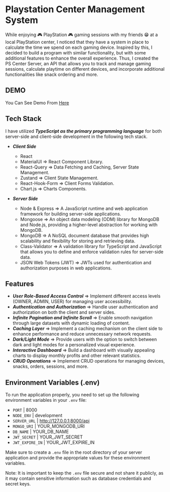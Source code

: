 # Playstation Center Management System
While enjoying 🎮 PlayStation 🎮 gaming sessions with my friends 😁 at a local PlayStation center, I noticed that they have a system in place to calculate the time we spend on each gaming device. Inspired by this, I decided to build a program with similar functionality, but with some additional features to enhance the overall experience. Thus, I created the PS Center Server, an API that allows you to track and manage gaming sessions, calculate playtime on different devices, and incorporate additional functionalities like snack ordering and more.

## DEMO
You Can See Demo From [Here](https://www.youtube.com/watch?v=6n2fU9EYnCQ)

## Tech Stack
I have utilized **_TypeScript as the primary programming language_** for both server-side and client-side development in the following tech stack.

- **_Client Side_**
  - React
  - MaterialUI ⇒ React Component Library.
  - React-Query ⇒ Data Fetching and Caching, Server State Management.
  - Zustand ⇒ Client State Management.
  - React-Hook-Form ⇒ Client Forms Validation.
  - Chart.js ⇒ Charts Components.

- **_Server Side_**
  - Node & Express ⇒ A JavaScript runtime and web application framework for building server-side applications.
  - Mongoose ⇒ An object data modeling (ODM) library for MongoDB and Node.js, providing a higher-level abstraction for working with MongoDB.
  - MongoDB ⇒ A NoSQL document database that provides high scalability and flexibility for storing and retrieving data.
  - Class-Validator ⇒ A validation library for TypeScript and JavaScript that allows you to define and enforce validation rules for server-side data.
  - JSON Web Tokens (JWT) ⇒ JWTs used for authentication and authorization purposes in web applications.

## Features
- **_User Role-Based Access Control_** ⇒ Implement different access levels (OWNER, ADMIN, USER) for managing user accessibility.
- **_Authentication and Authorization_** ⇒ Handle user authentication and authorization on both the client and server sides.
- **_Infinite Pagination and Infinite Scroll_** ⇒ Enable smooth navigation through large datasets with dynamic loading of content.
- **_Caching Layer_** ⇒ Implement a caching mechanism on the client side to enhance performance and reduce unnecessary network requests.
- **_Dark/Light Mode_** ⇒ Provide users with the option to switch between dark and light modes for a personalized visual experience.
- **_Interactive Dashboard_** ⇒ Build a dashboard with visually appealing charts to display monthly profits and other relevant statistics.
- **_CRUD Operations_** ⇒ Implement CRUD operations for managing devices, snacks, orders, sessions, and more.

## Environment Variables (.env)

To run the application properly, you need to set up the following environment variables in your `.env` file:

- `PORT` | 8000
- `NODE_ENV` | development
- `SERVER_URL` | http://127.0.0.1:8000/api
- `MONGO_URI` | YOUR_MONGODB_URI
- `DB_NAME` | YOUR_DB_NAME
- `JWT_SECRET` | YOUR_JWT_SECRET
- `JWT_EXPIRE_IN` | YOUR_JWT_EXPIRE_IN

Make sure to create a `.env` file in the root directory of your server application and provide the appropriate values for these environment variables.

Note: It is important to keep the `.env` file secure and not share it publicly, as it may contain sensitive information such as database credentials and secret keys.
